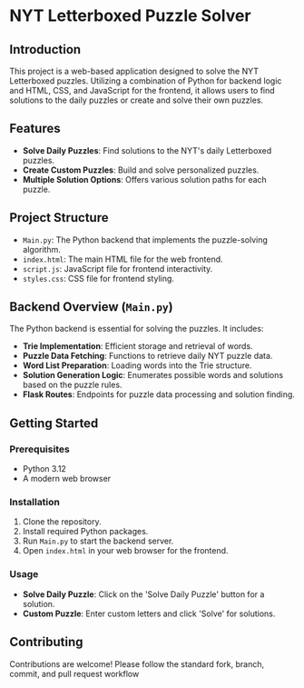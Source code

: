 # NYT Letterboxed Puzzle Solver

## Introduction
This project is a web-based application designed to solve the NYT Letterboxed puzzles. Utilizing a combination of Python for backend logic and HTML, CSS, and JavaScript for the frontend, it allows users to find solutions to the daily puzzles or create and solve their own puzzles.

## Features
- **Solve Daily Puzzles**: Find solutions to the NYT's daily Letterboxed puzzles.
- **Create Custom Puzzles**: Build and solve personalized puzzles.
- **Multiple Solution Options**: Offers various solution paths for each puzzle.

## Project Structure
- `Main.py`: The Python backend that implements the puzzle-solving algorithm.
- `index.html`: The main HTML file for the web frontend.
- `script.js`: JavaScript file for frontend interactivity.
- `styles.css`: CSS file for frontend styling.

## Backend Overview (`Main.py`)
The Python backend is essential for solving the puzzles. It includes:
- **Trie Implementation**: Efficient storage and retrieval of words.
- **Puzzle Data Fetching**: Functions to retrieve daily NYT puzzle data.
- **Word List Preparation**: Loading words into the Trie structure.
- **Solution Generation Logic**: Enumerates possible words and solutions based on the puzzle rules.
- **Flask Routes**: Endpoints for puzzle data processing and solution finding.

## Getting Started
### Prerequisites
- Python 3.12
- A modern web browser

### Installation
1. Clone the repository.
2. Install required Python packages.
3. Run `Main.py` to start the backend server.
4. Open `index.html` in your web browser for the frontend.

### Usage
- **Solve Daily Puzzle**: Click on the 'Solve Daily Puzzle' button for a solution.
- **Custom Puzzle**: Enter custom letters and click 'Solve' for solutions.

## Contributing
Contributions are welcome! Please follow the standard fork, branch, commit, and pull request workflow
